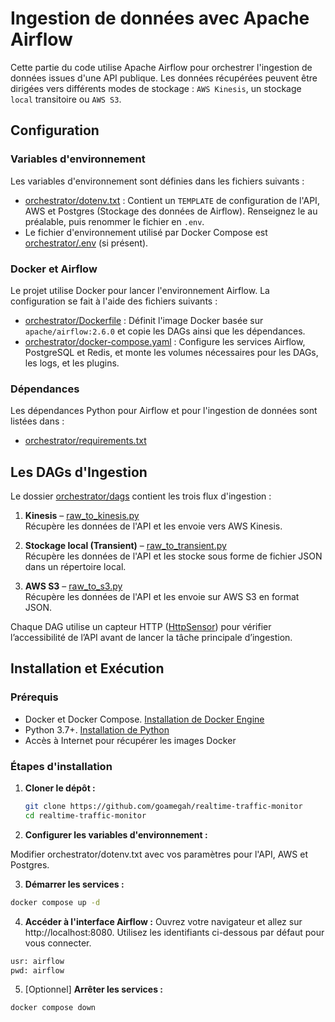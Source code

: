 # Ingestion de données avec Apache Airflow

Cette partie du code utilise Apache Airflow pour orchestrer l'ingestion de données issues d'une API publique. Les données récupérées peuvent être dirigées vers différents modes de stockage : ```AWS Kinesis```, un stockage ```local``` transitoire ou ```AWS S3```.

## Configuration

### Variables d'environnement

Les variables d'environnement sont définies dans les fichiers suivants :
- [orchestrator/dotenv.txt](orchestrator/dotenv.txt) : Contient un ```TEMPLATE``` de configuration de l'API, AWS et Postgres (Stockage des données de Airflow). Renseignez le au préalable, puis renommer le fichier en ```.env```.
- Le fichier d'environnement utilisé par Docker Compose est [orchestrator/.env](orchestrator/.env) (si présent).

### Docker et Airflow

Le projet utilise Docker pour lancer l'environnement Airflow. La configuration se fait à l'aide des fichiers suivants :
- [orchestrator/Dockerfile](Dockerfile) : Définit l'image Docker basée sur `apache/airflow:2.6.0` et copie les DAGs ainsi que les dépendances.
- [orchestrator/docker-compose.yaml](docker-compose.yaml) : Configure les services Airflow, PostgreSQL et Redis, et monte les volumes nécessaires pour les DAGs, les logs, et les plugins.

### Dépendances

Les dépendances Python pour Airflow et pour l'ingestion de données sont listées dans :
- [orchestrator/requirements.txt](requirements.txt)

## Les DAGs d'Ingestion

Le dossier [orchestrator/dags](dags) contient les trois flux d'ingestion :

1. **Kinesis** – [raw_to_kinesis.py](dags/raw_to_kinesis.py)  
   Récupère les données de l'API et les envoie vers AWS Kinesis.

2. **Stockage local (Transient)** – [raw_to_transient.py](dags/raw_to_transient.py)  
   Récupère les données de l'API et les stocke sous forme de fichier JSON dans un répertoire local.

3. **AWS S3** – [raw_to_s3.py](dags/raw_to_s3.py)  
   Récupère les données de l'API et les envoie sur AWS S3 en format JSON.

Chaque DAG utilise un capteur HTTP ([HttpSensor](https://airflow.apache.org/docs/apache-airflow-providers-http/stable/_api/airflow/providers/http/sensors/http/index.html)) pour vérifier l’accessibilité de l’API avant de lancer la tâche principale d’ingestion.

## Installation et Exécution

### Prérequis

- Docker et Docker Compose. [Installation de Docker Engine](https://docs.docker.com/engine/install/)
- Python 3.7+. [Installation de Python](https://www.python.org/downloads/)
- Accès à Internet pour récupérer les images Docker

### Étapes d'installation

1. **Cloner le dépôt :**
   ```sh
   git clone https://github.com/goamegah/realtime-traffic-monitor
   cd realtime-traffic-monitor
   ```

2. **Configurer les variables d'environnement :**

Modifier orchestrator/dotenv.txt avec vos paramètres pour l'API, AWS et Postgres.

3. **Démarrer les services :**
```sh
docker compose up -d
```

4. **Accéder à l'interface Airflow :** Ouvrez votre navigateur et allez sur http://localhost:8080.
Utilisez les identifiants ci-dessous par défaut pour vous connecter.

```dockerfile
usr: airflow
pwd: airflow
```

5. [Optionnel] **Arrêter les services :**

```bash
docker compose down
```